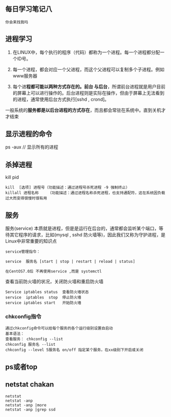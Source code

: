 ## 每日学习笔记八

~~~
你会来找我吗
~~~

## 进程学习

1) 在LINUX中，每个执行的程序（代码）都称为一个进程。每一个进程都分配一个ID号。

2) 每一个进程，都会对应一个父进程，而这个父进程可以复制多个子进程。例如www服务器

3) 每个进**程都可能以两种方式存在的。前台 与后台**，所谓前台进程就是用户目前的屏幕上可以进行操作的。后台进程则是实际在操作，但由于屏幕上无法看到的进程，通常使用后台方式执行[sshd , crond]。 

一般系统的**服务都是以后台进程的方式存在**，而且都会常驻在系统中。直到关机才才结束

## 显示进程的命令

ps -aux // 显示所有的进程



## 杀掉进程

kill pid

~~~
kill  [选项] 进程号（功能描述：通过进程号杀死进程 -9 强制终止）
killall 进程名称	（功能描述：通过进程名称杀死进程，也支持通配符，这在系统因负载过大而变得很慢时很有用
~~~

## 服务

服务(service) 本质就是进程，但是是运行在后台的，通常都会监听某个端口，等待其它程序的请求，比如(mysql , sshd  防火墙等)，因此我们又称为守护进程，是Linux中非常重要的知识点

~~~
service管理指令：

service  服务名 [start | stop | restart | reload | status]

在CentOS7.0后 不再使用service ,而是 systemctl
~~~

查看当前防火墙的状况，关闭防火墙和重启防火墙

~~~
Service iptables status  查看防火墙状态
service  iptables  stop  停止防火墙
service iptables start   开始防火墙
~~~

### chkconfig指令

~~~
通过chkconfig命令可以给每个服务的各个运行级别设置自启动
基本语法：
查看服务： chkconfig --list
chkconfig 服务名 --list
chkconfig --level 5服务名 on/off 指定某个服务，在xx级别下开启或关闭

~~~

## ps或者top





## netstat  chakan

~~~
netstat
netstat -anp
netstat -anp |more
netstat -anp |grep ssd
~~~

